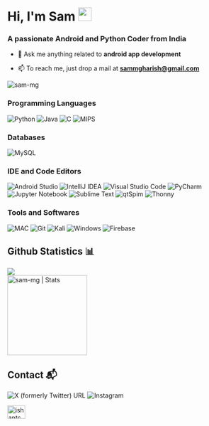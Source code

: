 # Hi, I'm Sam <img width="30px" height="30px" src="https://media.tenor.com/images/3b388fe03da271d2674faf85eb7c3fcd/tenor.gif" />
### A passionate Android and Python Coder from India

- 💬 Ask me anything related to **android app development**

- 📫 To reach me, just drop a mail at **sammgharish@gmail.com**

<img src="https://github-readme-streak-stats.herokuapp.com/?user=sam-mg&theme=highcontrast" alt="sam-mg" />

### Programming Languages

![Python](https://img.shields.io/badge/python-3670A0?style=for-the-badge&logo=python&logoColor=ffdd54) ![Java](https://img.shields.io/badge/java-%23ED8B00.svg?style=for-the-badge&logo=java&logoColor=white) ![C](https://img.shields.io/badge/c-%2300599C.svg?style=for-the-badge&logo=c&logoColor=white) ![MIPS](https://img.shields.io/badge/MIPS-8A2BE2.svg?style=for-the-badge)

### Databases

![MySQL](https://img.shields.io/badge/mysql-%2300f.svg?style=for-the-badge&logo=mysql&logoColor=white)

### IDE and Code Editors

![Android Studio](https://img.shields.io/badge/Android%20Studio-3DDC84.svg?style=for-the-badge&logo=android-studio&logoColor=white) ![IntelliJ IDEA](https://img.shields.io/badge/IntelliJIDEA-000000.svg?style=for-the-badge&logo=intellij-idea&logoColor=white) ![Visual Studio Code](https://img.shields.io/badge/Visual%20Studio%20Code-0078d7.svg?style=for-the-badge&logo=visual-studio-code&logoColor=white) ![PyCharm](https://img.shields.io/badge/pycharm-143?style=for-the-badge&logo=pycharm&logoColor=black&color=black&labelColor=green) ![Jupyter Notebook](https://img.shields.io/badge/jupyter-%23FA0F00.svg?style=for-the-badge&logo=jupyter&logoColor=white) ![Sublime Text](https://img.shields.io/badge/sublime_text-%23575757.svg?style=for-the-badge&logo=sublime-text&logoColor=important) ![qtSpim](https://img.shields.io/badge/qtSpim-8A2BE2?style=for-the-badge) ![Thonny](https://img.shields.io/badge/thonny-%23575757.svg?style=for-the-badge&logo=thonny&logoColor=important)

### Tools and Softwares

![MAC](https://img.shields.io/badge/Mac-000000?style=for-the-badge&logo=macOS&logoColor=white) ![Git](https://img.shields.io/badge/git-%23F05033.svg?style=for-the-badge&logo=git&logoColor=white) ![Kali](https://img.shields.io/badge/Kali-557C94.svg?style=for-the-badge&logo=kali-linux&logoColor=black) ![Windows](https://img.shields.io/badge/Windows-0078D6?style=for-the-badge&logo=windows&logoColor=red) ![Firebase](https://img.shields.io/badge/firebase-%23039BE5.svg?style=for-the-badge&logo=firebase) 

## Github Statistics :bar_chart:
<p>
<img src="https://github-readme-stats.vercel.app/api/top-langs/?username=sam-mg" />
<br>
<img height="180em" src="https://github-readme-stats.vercel.app/api?username=sam-mg&count_private=true&show_icons=true&include_all_commits=true" alt="sam-mg | Stats"/>
</p>

## Contact :mailbox_with_mail:

![X (formerly Twitter) URL](https://img.shields.io/twitter/url?url=https%3A%2F%2Ftwitter.com%2Fsam_mg_&style=for-the-badge&logo=x&logoColor=white&label=Twitter&labelColor=black&color=black&link=https%3A%2F%2Ftwitter.com%2Fsam_mg_%2F) ![Instagram](https://img.shields.io/twitter/url?url=https%3A%2F%2Fwww.instagram.com%2Fsam.mg__%2F&style=for-the-badge&logo=instagram&logoColor=pink&label=Instagram&labelColor=black&color=black&link=https%3A%2F%2Fwww.instagram.com%2Fsam.mg__%2F)
<p align="left">
<a href="https://www.linkedin.com/in/sam-mg-/" target="blank"><img align="center" src="https://raw.githubusercontent.com/rahuldkjain/github-profile-readme-generator/master/src/images/icons/Social/linked-in-alt.svg" alt="ishantchauhan710" height="30" width="40" /></a>
</p>
